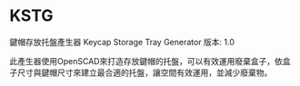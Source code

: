 # KSTG
鍵帽存放托盤產生器 Keycap Storage Tray Generator
版本: 1.0

此產生器使用OpenSCAD來打造存放鍵帽的托盤，可以有效運用廢棄盒子，依盒子尺寸與鍵帽尺寸來建立最合適的托盤，讓空間有效運用，並減少廢棄物。
